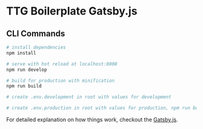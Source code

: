 # TTG Boilerplate Gatsby.js

## CLI Commands

``` bash
# install dependencies
npm install

# serve with hot reload at localhost:8000
npm run develop

# build for production with minification
npm run build

# create .env.development in root with values for development

# create .env.production in root with values for production, npm run build uses .env.production values


```

For detailed explanation on how things work, checkout the [Gatsby.js](https://www.gatsbyjs.org/docs/). 

